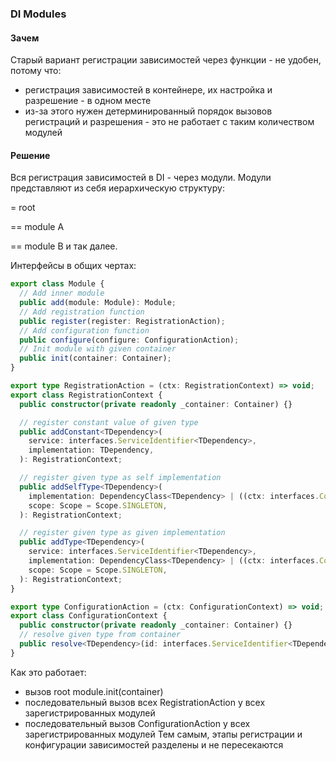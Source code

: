 ### DI Modules

#### Зачем

Старый вариант регистрации зависимостей через функции - не удобен, потому что:

- регистрация зависимостей в контейнере, их настройка и разрешение - в одном месте
- из-за этого нужен детерминированный порядок вызовов регистраций и разрешения - это не работает с таким количеством модулей

#### Решение

Вся регистрация зависимостей в DI - через модули.
Модули представляют из себя иерархическую структуру:

= root

== module A

== module B
и так далее.

Интерфейсы в общих чертах:

```typescript
export class Module {
  // Add inner module
  public add(module: Module): Module;
  // Add registration function
  public register(register: RegistrationAction);
  // Add configuration function
  public configure(configure: ConfigurationAction);
  // Init module with given container
  public init(container: Container);
}

export type RegistrationAction = (ctx: RegistrationContext) => void;
export class RegistrationContext {
  public constructor(private readonly _container: Container) {}

  // register constant value of given type
  public addConstant<TDependency>(
    service: interfaces.ServiceIdentifier<TDependency>,
    implementation: TDependency,
  ): RegistrationContext;

  // register given type as self implementation
  public addSelfType<TDependency>(
    implementation: DependencyClass<TDependency> | ((ctx: interfaces.Context) => TDependency),
    scope: Scope = Scope.SINGLETON,
  ): RegistrationContext;

  // register given type as given implementation
  public addType<TDependency>(
    service: interfaces.ServiceIdentifier<TDependency>,
    implementation: DependencyClass<TDependency> | ((ctx: interfaces.Context) => TDependency),
    scope: Scope = Scope.SINGLETON,
  ): RegistrationContext;
}

export type ConfigurationAction = (ctx: ConfigurationContext) => void;
export class ConfigurationContext {
  public constructor(private readonly _container: Container) {}
  // resolve given type from container
  public resolve<TDependency>(id: interfaces.ServiceIdentifier<TDependency>): TDependency;
}
```

Как это работает:

- вызов root module.init(container)
- последовательный вызов всех RegistrationAction у всех зарегистрированных модулей
- последовательный вызов ConfigurationAction у всех зарегистрированных модулей
  Тем самым, этапы регистрации и конфигурации зависимостей разделены и не пересекаются
